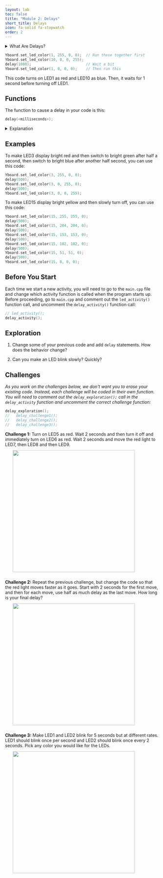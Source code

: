 ```yaml
---
layout: lab
toc: false
title: "Module 2: Delays"
short_title: Delays
icon: fa-solid fa-stopwatch
order: 2
---
```


<details markdown="block">
<summary markdown="span">What Are Delays?
</summary>

Since the computer runs our instructions very fast, sometimes we want to instruct it to stop and wait before continuing to run the next instruction.

Delay statements allow us to stop the computer for a set amount of time.
</details>

```cpp
Yboard.set_led_color(1, 255, 0, 0);  // Run these together first
Yboard.set_led_color(10, 0, 0, 255); 
delay(1000);                         // Wait a bit
Yboard.set_led_color(1, 0, 0, 0);    // Then run this
```

This code turns on LED1 as red and LED10 as blue.  Then, it waits for 1 second before turning off LED1.

## Functions
The function to cause a delay in your code is this:
```c
delay(<milliseconds>);
```

<details markdown="block">
<summary markdown="span">Explanation
</summary>

* For `<milliseconds>`, indicate how long you want the computer to stop running more code for.
* Remember, there are 1000 milliseconds in a second, so if you wanted to stop for 2.5 seconds, you would write `delay(2500);` in your code.
</details>

## Examples
To make LED3 display bright red and then switch to bright green after half a second, then switch to bright blue after another half second, you can use this code:

```cpp
Yboard.set_led_color(3, 255, 0, 0);
delay(500);
Yboard.set_led_color(3, 0, 255, 0);
delay(500);
Yboard.set_led_color(3, 0, 0, 255);
```

To make LED15 display bright yellow and then slowly turn off, you can use this code:
```cpp
Yboard.set_led_color(15, 255, 255, 0);
delay(500);
Yboard.set_led_color(15, 204, 204, 0);
delay(500);
Yboard.set_led_color(15, 153, 153, 0);
delay(500);
Yboard.set_led_color(15, 102, 102, 0);
delay(500);
Yboard.set_led_color(15, 51, 51, 0);
delay(500);
Yboard.set_led_color(15, 0, 0, 0);
```

## Before You Start

Each time we start a new activity, you will need to go to the `main.cpp` file and change which activity function is called when the program starts up. Before proceeding, go to `main.cpp` and comment out the `led_activity()` function call, and uncomment the `delay_activity()` function call:
```c
// led_activity();
delay_activity();
```

## Exploration


1. Change some of your previous code and add `delay` statements.  How does the behavior change?

1. Can you make an LED blink slowly?  Quickly?  


## Challenges

_As you work on the challenges below, we don't want you to erase your existing code.  Instead, each challenge will be coded in their own function.  You will need to comment out the `delay_exploration();` call in the `delay_activity` function and uncomment the correct challenge function:_

```c
delay_exploration();
//   delay_challenge1();
//   delay_challenge2();
//   delay_challenge3();
```

**Challenge 1:** Turn on LED5 as red. Wait 2 seconds and then turn it off and immediately turn on LED6 as red. Wait 2 seconds and move the red light to LED7, then LED8 and then LED9. \
<img src="{% link media/delay_challenge_1.gif %}" width="400" hspace="5%" vspace="10px">

**Challenge 2:** Repeat the previous challenge, but change the code so that the red light moves faster as it goes.  Start with 2 seconds for the first move, and then for each move, use half as much delay as the last move.  How long is your final delay? \
<img src="{% link media/delay_challenge_2.gif %}" width="400" hspace="5%" vspace="10px">

**Challenge 3:** Make LED1 and LED2 blink for 5 seconds but at different rates.  LED1 should blink once per second and LED2 should blink once every 2 seconds. Pick any color you would like for the LEDs. \
<img src="{% link media/delay_challenge_3.gif %}" width="400" hspace="5%" vspace="10px">

